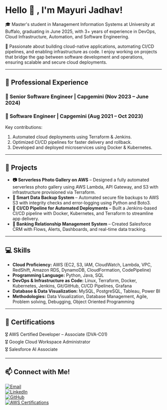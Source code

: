 # Hello 👋 , I'm Mayuri Jadhav!

🎓 Master's student in Management Information Systems at University at Buffalo, graduating in June 2025, with 3+ years of experience in DevOps, Cloud Infrastructure, Automation, and Software Engineering.

🌟 Passionate about building cloud-native applications, automating CI/CD pipelines, and enabling infrastructure as code. I enjoy working on projects that bridge the gap between software development and operations, ensuring scalable and secure cloud deployments.

---

## 💼 Professional Experience

### 🔹 Senior Software Engineer | Capgemini (Nov 2023 – June 2024)
### 🔹 Software Engineer | Capgemini (Aug 2021 – Oct 2023)
Key contributions:

1. Automated cloud deployments using Terraform & Jenkins.
2. Optimized CI/CD pipelines for faster delivery and rollback.
3. Developed and deployed microservices using Docker & Kubernetes.

---

## 📌 Projects

- **📷 Serverless Photo Gallery on AWS** – Designed a fully automated serverless photo gallery using AWS Lambda, API Gateway, and S3 with infrastructure provisioned via Terraform.
- **💾 Smart Data Backup System** – Automated secure file backups to AWS S3 with integrity checks and error-logging using Python and Boto3.
- **🔁 CI/CD Pipeline for Automated Deployments** – Built a Jenkins-based CI/CD pipeline with Docker, Kubernetes, and Terraform to streamline app delivery.
- **🏦 Banking Relationship Management System** – Created Salesforce CRM with Flows, Alerts, Dashboards, and real-time data tracking.

---

## 💻 Skills

- **Cloud Proficiency:** AWS (EC2, S3, IAM, CloudWatch, Lambda, VPC, RedShift, Amazon RDS, DynamoDB, CloudFormation, CodePipeline)
- **Programming Language:** Python, Java, SQL
- **DevOps & Infrastructure as Code:** Linux, Terraform, Docker, Kubernetes, Jenkins, Git/GitHub, CI/CD Pipelines, Grafana
- **Database & Data Visualization:** MySQL, PostgreSQL, Tableau, Power BI
- **Methodologies:** Data Visualization, Database Management, Agile, Problem solving, Debugging, Object Oriented Programming

---

## 📜 Certifications

🎖️ AWS Certified Developer – Associate (DVA-C01)  
🎖️ Google Cloud Workspace Administrator  
🎖️ Salesforce AI Associate 
 
---

## 📫 Connect with Me!

[![Email](https://img.shields.io/badge/-Email-D14836?style=flat&logo=gmail&logoColor=white)](mailto:jadhavmayuri1808@gmail.com)  
[![LinkedIn](https://img.shields.io/badge/-LinkedIn-0077B5?style=flat&logo=linkedin&logoColor=white)](https://www.linkedin.com/in/mayuri-sanjay-jadhav-a9a1b219a)  
[![GitHub](https://img.shields.io/badge/-GitHub-181717?style=flat&logo=github&logoColor=white)](https://github.com/MayuriJ185)  
[![AWS Certifications](https://img.shields.io/badge/-AWS%20Certifications-232F3E?style=flat&logo=amazon-aws&logoColor=white)](https://www.credly.com/users/mayuri-jadhav.56cc5004)  
 
